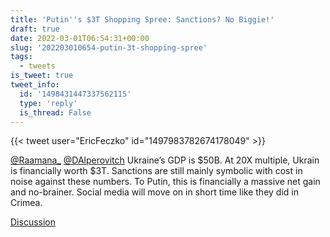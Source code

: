 ```yaml
---
title: 'Putin''s $3T Shopping Spree: Sanctions? No Biggie!'
draft: true
date: 2022-03-01T06:54:31+00:00
slug: '202203010654-putin-3t-shopping-spree'
tags:
  - tweets
is_tweet: true
tweet_info:
  id: '1498431447337562115'
  type: 'reply'
  is_thread: False
---
```




{{< tweet user="EricFeczko" id="1497983782674178049" >}}

[@Raamana_](https://x.com/Raamana_) [@DAlperovitch](https://x.com/DAlperovitch) Ukraine’s GDP is $50B. At 20X multiple, Ukrain is financially worth $3T. Sanctions are still mainly symbolic with cost in noise against these numbers. To Putin, this is financially a massive net gain and no-brainer. Social media will move on in short time like they did in Crimea.

[Discussion](https://x.com/sytelus/status/1498431447337562115)
